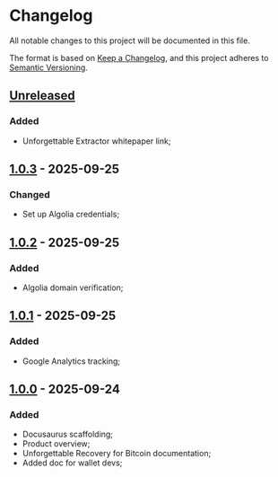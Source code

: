# Changelog
All notable changes to this project will be documented in this file.

The format is based on [Keep a Changelog](https://keepachangelog.com/en/1.0.0/),
and this project adheres to [Semantic Versioning](https://semver.org/spec/v2.0.0.html).

## [Unreleased]

### Added
- Unforgettable Extractor whitepaper link;

## [1.0.3] - 2025-09-25
### Changed
- Set up Algolia credentials;

## [1.0.2] - 2025-09-25
### Added
- Algolia domain verification;

## [1.0.1] - 2025-09-25
### Added
- Google Analytics tracking;

## [1.0.0] - 2025-09-24
### Added
- Docusaurus scaffolding;
- Product overview;
- Unforgettable Recovery for Bitcoin documentation;
- Added doc for wallet devs;


[Unreleased]: https://github.com/rarimo/unforgettable-docs/compare/1.0.3...HEAD
[1.0.3]: https://github.com/rarimo/unforgettable-docs/compare/1.0.2...1.0.3
[1.0.2]: https://github.com/rarimo/unforgettable-docs/compare/1.0.1...1.0.2
[1.0.1]: https://github.com/rarimo/unforgettable-docs/compare/1.0.0...1.0.1
[1.0.0]: https://github.com/rarimo/unforgettable-docs/releases/tag/1.0.0
